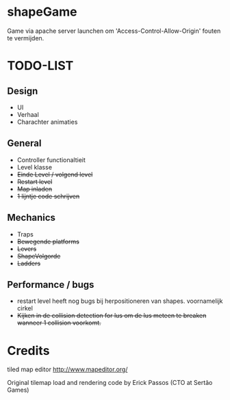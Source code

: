 shapeGame
=========
Game via apache server launchen om 'Access-Control-Allow-Origin' fouten te vermijden.

TODO-LIST
=========

Design
------
- UI
- Verhaal
- Charachter animaties

General
------
- Controller functionaltieit
- Level klasse
- ~~Einde Level / volgend level~~
- ~~Restart level~~
- ~~Map inladen~~
- ~~1 lijntje code schrijven~~

Mechanics
------
- Traps
- ~~Bewegende platforms~~
- ~~Levers~~
- ~~ShapeVolgorde~~
- ~~Ladders~~

Performance / bugs
------
- restart level heeft nog bugs bij herpositioneren van shapes. voornamelijk cirkel
- ~~Kijken in de collision detection for lus om de lus meteen te breaken wanneer 1 collision voorkomt.~~

Credits
=========
tiled map editor http://www.mapeditor.org/

Original tilemap load and rendering code by Erick Passos (CTO at Sertão Games)